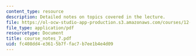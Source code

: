 ```yaml
---
content_type: resource
description: Detailed notes on topics covered in the lecture.
file: https://ol-ocw-studio-app-production.s3.amazonaws.com/courses/12-808-introduction-to-observational-physical-oceanography-fall-2004/fc408dd4e3615b7ffac7b7ee1b4e4d09_course_notes_7.pdf
file_type: application/pdf
resourcetype: Document
title: course_notes_7.pdf
uid: fc408dd4-e361-5b7f-fac7-b7ee1b4e4d09
---
```

